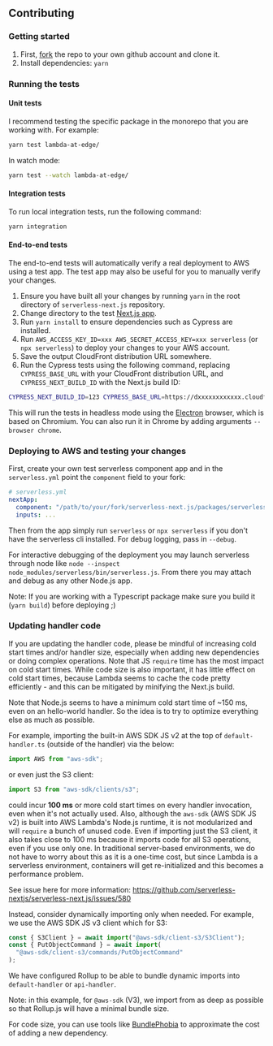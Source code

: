 ## Contributing

### Getting started

1. First, [fork](https://help.github.com/en/articles/fork-a-repo) the repo to your own github account and clone it.
2. Install dependencies: `yarn`

### Running the tests

#### Unit tests

I recommend testing the specific package in the monorepo that you are working with. For example:

```bash
yarn test lambda-at-edge/
```

In watch mode:

```bash
yarn test --watch lambda-at-edge/
```

#### Integration tests

To run local integration tests, run the following command:

```bash
yarn integration
```

#### End-to-end tests

The end-to-end tests will automatically verify a real deployment to AWS using a test app. The test app may also be useful for you to manually verify your changes.

1. Ensure you have built all your changes by running `yarn` in the root directory of `serverless-next.js` repository.
2. Change directory to the test [Next.js app](https://github.com/serverless-nextjs/serverless-next.js/tree/master/packages/e2e-tests/next-app).
3. Run `yarn install` to ensure dependencies such as Cypress are installed.
4. Run `AWS_ACCESS_KEY_ID=xxx AWS_SECRET_ACCESS_KEY=xxx serverless` (or `npx serverless`) to deploy your changes to your AWS account.
5. Save the output CloudFront distribution URL somewhere.
6. Run the Cypress tests using the following command, replacing `CYPRESS_BASE_URL` with your CloudFront distribution URL, and `CYPRESS_NEXT_BUILD_ID` with the Next.js build ID:

```bash
CYPRESS_NEXT_BUILD_ID=123 CYPRESS_BASE_URL=https://dxxxxxxxxxxxx.cloudfront.net yarn e2e
```

This will run the tests in headless mode using the [Electron](https://www.electronjs.org/) browser, which is based on Chromium. You can also run it in Chrome by adding arguments `--browser chrome`.

### Deploying to AWS and testing your changes

First, create your own test serverless component app and in the `serverless.yml` point the `component` field to your fork:

```yml
# serverless.yml
nextApp:
  component: "/path/to/your/fork/serverless-next.js/packages/serverless-components/nextjs-component"
  inputs: ...
```

Then from the app simply run `serverless` or `npx serverless` if you don't have the serverless cli installed. For debug logging, pass in `--debug`.

For interactive debugging of the deployment you may launch serverless through node like `node --inspect node_modules/serverless/bin/serverless.js`. From there you may attach and debug as any other Node.js app.

Note: If you are working with a Typescript package make sure you build it (`yarn build`) before deploying ;)

### Updating handler code

If you are updating the handler code, please be mindful of increasing cold start times and/or handler size, especially when adding new dependencies or doing complex operations. Note that JS `require` time has the most impact on cold start times. While code size is also important, it has little effect on cold start times, because Lambda seems to cache the code pretty efficiently - and this can be mitigated by minifying the Next.js build.

Note that Node.js seems to have a minimum cold start time of ~150 ms, even on an hello-world handler. So the idea is to try to optimize everything else as much as possible.

For example, importing the built-in AWS SDK JS v2 at the top of `default-handler.ts` (outside of the handler) via the below:

```ts
import AWS from "aws-sdk";
```

or even just the S3 client:

```ts
import S3 from "aws-sdk/clients/s3";
```

could incur **100 ms** or more cold start times on every handler invocation, even when it's not actually used. Also, although the `aws-sdk` (AWS SDK JS v2) is built into AWS Lambda's Node.js runtime, it is not modularized and will `require` a bunch of unused code. Even if importing just the S3 client, it also takes close to 100 ms because it imports code for all S3 operations, even if you use only one. In traditional server-based environments, we do not have to worry about this as it is a one-time cost, but since Lambda is a serverless environment, containers will get re-initialized and this becomes a performance problem.

See issue here for more information: https://github.com/serverless-nextjs/serverless-next.js/issues/580

Instead, consider dynamically importing only when needed. For example, we use the AWS SDK JS v3 client which for S3:

```ts
const { S3Client } = await import("@aws-sdk/client-s3/S3Client");
const { PutObjectCommand } = await import(
  "@aws-sdk/client-s3/commands/PutObjectCommand"
);
```

We have configured Rollup to be able to bundle dynamic imports into `default-handler` or `api-handler`.

Note: in this example, for `@aws-sdk` (V3), we import from as deep as possible so that Rollup.js will have a minimal bundle size.

For code size, you can use tools like [BundlePhobia](https://bundlephobia.com/) to approximate the cost of adding a new dependency.

